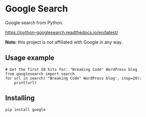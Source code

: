 Google Search
============

Google search from Python.

https://python-googlesearch.readthedocs.io/en/latest/

**Note**: this project is not affiliated with Google in any way.

Usage example
-------------

    # Get the first 20 hits for: "Breaking Code" WordPress blog
    from googlesearch import search
    for url in search('"Breaking Code" WordPress blog', stop=20):
        print(url)

Installing
----------

    pip install google

